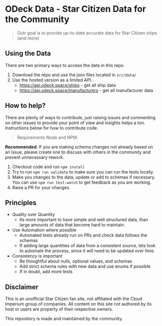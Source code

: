 # ODeck Data - Star Citizen Data for the Community

> Outr goal is to provide up-to-date accurate data for Star Citizen ships (and more)

## Using the Data

There are two primary ways to access the data in this repo.

1. Download the repo and use the json files located in `src/data/`
2. Use the hosted version as a limited API..
    - https://api.odeck.space/ships - get all ship data
    - https://api.odeck.space/manufacturers - get all manufacturer data


## How to help?

There are plenty of ways to contribute, just raising issues and commenting on other issues to provide your point of view and insights helps a ton. Instructions below for how to contribute code.

> Requirements Node and NPM.

**Recommended**: If you are making schema changes not already based on an issue, please create one to discuss with others in the community and prevent unnecessary rework.

1. Checkout code and run `npm install`
2. Try to run `npm run validate` to make sure you can run the tests locally.
3. Make you changes to the data, update or add to schemas if necessary. You can use `npm run test:watch` to get feedback as you are working.
4. Raise a PR for your changes.


## Principles

- Quality over Quantity
    - Its more important to have simple and well structured data, than large amounts of data that become hard to maintain.
- Use Automation where possible
    - Automated tests already run on PRs and check data follows the schemas
    - If adding large quantities of data from a consistent source, lets look to automate the process, since it will need to be updated over time.
- Consistency is important
    - Be thoughtful about nulls, optional values, and schemas
    - Add strict schema rules with new data and use enums if possible
    - If in doubt, add more tests

## Disclaimer

This is an unofficial Star Citizen fan site, not affiliated with the Cloud Imperium group of companies. All content on this site not authored by its host or users are property of their respective owners.

This repository is made and maintained by the community.